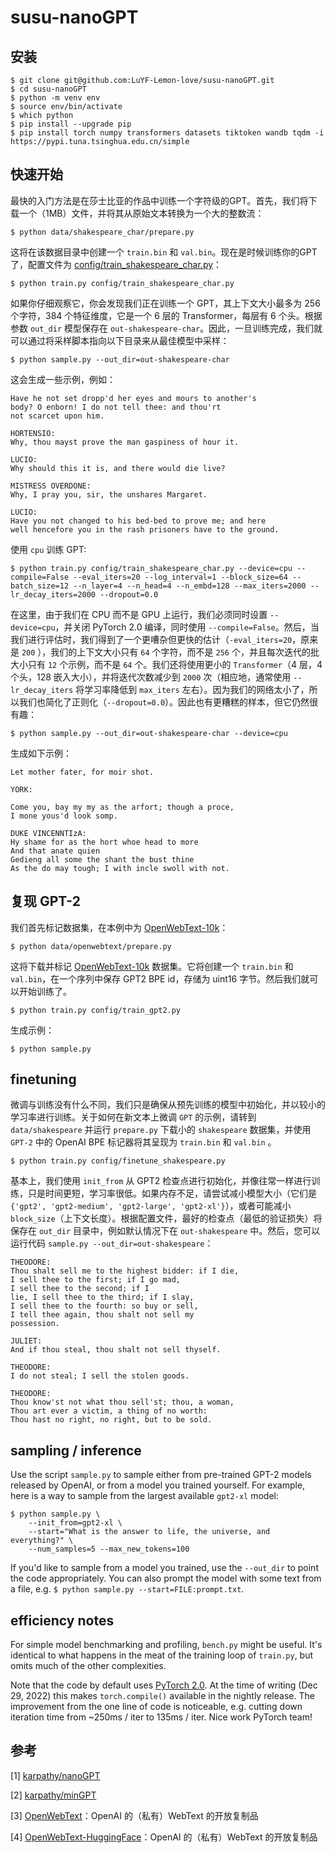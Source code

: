 
# susu-nanoGPT

## 安装

```shell
$ git clone git@github.com:LuYF-Lemon-love/susu-nanoGPT.git
$ cd susu-nanoGPT
$ python -m venv env
$ source env/bin/activate
$ which python
$ pip install --upgrade pip
$ pip install torch numpy transformers datasets tiktoken wandb tqdm -i https://pypi.tuna.tsinghua.edu.cn/simple
```

## 快速开始

最快的入门方法是在莎士比亚的作品中训练一个字符级的GPT。首先，我们将下载一个（1MB）文件，并将其从原始文本转换为一个大的整数流：

```shell
$ python data/shakespeare_char/prepare.py
```

这将在该数据目录中创建一个 `train.bin` 和 `val.bin`。现在是时候训练你的GPT了，配置文件为 [config/train_shakespeare_char.py](config/train_shakespeare_char.py)：

```
$ python train.py config/train_shakespeare_char.py
```

如果你仔细观察它，你会发现我们正在训练一个 GPT，其上下文大小最多为 256 个字符，384 个特征维度，它是一个 6 层的 Transformer，每层有 6 个头。根据参数 `out_dir` 模型保存在 `out-shakespeare-char`。因此，一旦训练完成，我们就可以通过将采样脚本指向以下目录来从最佳模型中采样：

```
$ python sample.py --out_dir=out-shakespeare-char
```

这会生成一些示例，例如：

```
Have he not set dropp'd her eyes and mours to another's
body? O enborn! I do not tell thee: and thou'rt
not scarcet upon him.

HORTENSIO:
Why, thou mayst prove the man gaspiness of hour it.

LUCIO:
Why should this it is, and there would die live?

MISTRESS OVERDONE:
Why, I pray you, sir, the unshares Margaret.

LUCIO:
Have you not changed to his bed-bed to prove me; and here
well hencefore you in the rash prisoners have to the ground.
```

 使用 `cpu` 训练 GPT:

```
$ python train.py config/train_shakespeare_char.py --device=cpu --compile=False --eval_iters=20 --log_interval=1 --block_size=64 --batch_size=12 --n_layer=4 --n_head=4 --n_embd=128 --max_iters=2000 --lr_decay_iters=2000 --dropout=0.0
```

在这里，由于我们在 CPU 而不是 GPU 上运行，我们必须同时设置 `--device=cpu`，并关闭 PyTorch 2.0 编译，同时使用 `--compile=False`。然后，当我们进行评估时，我们得到了一个更嘈杂但更快的估计（`-eval_iters=20`，原来是 `200` ），我们的上下文大小只有 `64` 个字符，而不是 `256` 个，并且每次迭代的批大小只有 `12` 个示例，而不是 `64` 个。我们还将使用更小的 `Transformer`（4 层，4 个头，128 嵌入大小），并将迭代次数减少到 `2000` 次（相应地，通常使用 `--lr_decay_iters` 将学习率降低到 `max_iters` 左右）。因为我们的网络太小了，所以我们也简化了正则化（`--dropout=0.0`）。因此也有更糟糕的样本，但它仍然很有趣：

```
$ python sample.py --out_dir=out-shakespeare-char --device=cpu
```

生成如下示例：

```
Let mother fater, for moir shot.

YORK:

Come you, bay my my as the arfort; though a proce,
I mone yous'd look somp.

DUKE VINCENNTIzA:
Hy shame for as the hort whoe head to more
And that anate quien
Gedieng all some the shant the bust thine
As the do may tough; I with incle swoll with not.
```

## 复现 GPT-2

我们首先标记数据集，在本例中为 [OpenWebText-10k](https://huggingface.co/datasets/stas/openwebtext-10k)：

```
$ python data/openwebtext/prepare.py
```

这将下载并标记 [OpenWebText-10k](https://huggingface.co/datasets/stas/openwebtext-10k) 数据集。它将创建一个 `train.bin` 和 `val.bin`，在一个序列中保存 GPT2 BPE id，存储为 uint16 字节。然后我们就可以开始训练了。

```
$ python train.py config/train_gpt2.py
```

生成示例：

```shell
$ python sample.py
```

## finetuning

微调与训练没有什么不同，我们只是确保从预先训练的模型中初始化，并以较小的学习率进行训练。关于如何在新文本上微调 `GPT` 的示例，请转到 `data/shakespeare` 并运行 `prepare.py` 下载小的 `shakespeare` 数据集，并使用 `GPT-2` 中的 OpenAI BPE 标记器将其呈现为 `train.bin` 和 `val.bin` 。

```
$ python train.py config/finetune_shakespeare.py
```

基本上，我们使用 `init_from` 从 GPT2 检查点进行初始化，并像往常一样进行训练，只是时间更短，学习率很低。如果内存不足，请尝试减小模型大小（它们是 `{'gpt2', 'gpt2-medium', 'gpt2-large', 'gpt2-xl'}`），或者可能减小 `block_size`（上下文长度）。根据配置文件，最好的检查点（最低的验证损失）将保存在 `out_dir` 目录中，例如默认情况下在 `out-shakespeare` 中。然后，您可以运行代码  `sample.py --out_dir=out-shakespeare`：

```
THEODORE:
Thou shalt sell me to the highest bidder: if I die,
I sell thee to the first; if I go mad,
I sell thee to the second; if I
lie, I sell thee to the third; if I slay,
I sell thee to the fourth: so buy or sell,
I tell thee again, thou shalt not sell my
possession.

JULIET:
And if thou steal, thou shalt not sell thyself.

THEODORE:
I do not steal; I sell the stolen goods.

THEODORE:
Thou know'st not what thou sell'st; thou, a woman,
Thou art ever a victim, a thing of no worth:
Thou hast no right, no right, but to be sold.
```

## sampling / inference

Use the script `sample.py` to sample either from pre-trained GPT-2 models released by OpenAI, or from a model you trained yourself. For example, here is a way to sample from the largest available `gpt2-xl` model:

```
$ python sample.py \
    --init_from=gpt2-xl \
    --start="What is the answer to life, the universe, and everything?" \
    --num_samples=5 --max_new_tokens=100
```

If you'd like to sample from a model you trained, use the `--out_dir` to point the code appropriately. You can also prompt the model with some text from a file, e.g. `$ python sample.py --start=FILE:prompt.txt`.

## efficiency notes

For simple model benchmarking and profiling, `bench.py` might be useful. It's identical to what happens in the meat of the training loop of `train.py`, but omits much of the other complexities.

Note that the code by default uses [PyTorch 2.0](https://pytorch.org/get-started/pytorch-2.0/). At the time of writing (Dec 29, 2022) this makes `torch.compile()` available in the nightly release. The improvement from the one line of code is noticeable, e.g. cutting down iteration time from ~250ms / iter to 135ms / iter. Nice work PyTorch team!

## 参考

[1] [karpathy/nanoGPT](https://github.com/karpathy/nanoGPT)

[2] [karpathy/minGPT](https://github.com/karpathy/minGPT)

[3] [OpenWebText](https://openwebtext2.readthedocs.io/en/latest/)：OpenAI 的（私有）WebText 的开放复制品

[4] [OpenWebText-HuggingFace](https://huggingface.co/datasets/Skylion007/openwebtext)：OpenAI 的（私有）WebText 的开放复制品